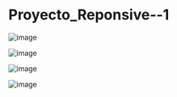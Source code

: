 # Proyecto_Reponsive--1

![image](https://user-images.githubusercontent.com/120072036/208555162-c242578f-df03-4de9-a9b4-b98b695dad64.png)

![image](https://user-images.githubusercontent.com/120072036/208555213-8d941de3-0707-4e49-ba5f-814256c2521d.png)

![image](https://user-images.githubusercontent.com/120072036/208555238-3c72ac47-5319-4882-92cd-cb5344dc0b43.png)

![image](https://user-images.githubusercontent.com/120072036/208555284-aa19c128-9dd9-4afc-a16a-f4541663b695.png)
